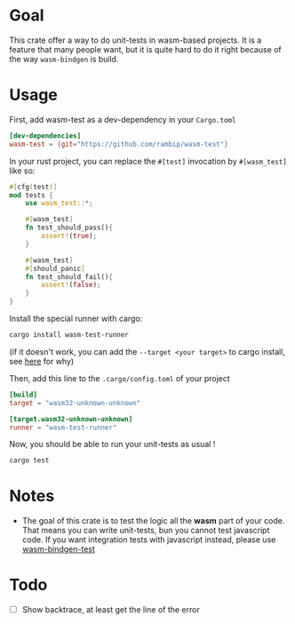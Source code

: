 # Goal

This crate offer a way to do unit-tests in wasm-based projects.
It is a feature that many people want, but it is quite hard to do it right because of the way `wasm-bindgen` is build.

# Usage

First, add wasm-test as a dev-dependency in your `Cargo.toml`
```toml
[dev-dependencies]
wasm-test = {git="https://github.com/rambip/wasm-test"}
```

In your rust project, you can replace the `#[test]` invocation by `#[wasm_test]` like so:
```rust
#[cfg(test)]
mod tests {
    use wasm_test::*;

    #[wasm_test]
    fn test_should_pass(){
        assert!(true);
    }

    #[wasm_test]
    #[should_panic]
    fn test_should_fail(){
        assert!(false);
    }
}
```

Install the special runner with cargo:
```bash
cargo install wasm-test-runner
```
(if it doesn't work, you can add the `--target <your target>` to cargo install, see [here](https://github.com/rust-lang/cargo/pull/5614) for why)

Then, add this line to the `.cargo/config.toml` of your project
```toml
[build]
target = "wasm32-unknown-unknown"

[target.wasm32-unknown-unknown]
runner = "wasm-test-runner"
```


Now, you should be able to run your unit-tests as usual !
```bash
cargo test
```


# Notes

- The goal of this crate is to test the logic all the **wasm** part of your code.
That means you can write unit-tests, bun you cannot test javascript code.
If you want integration tests with javascript instead, please use [wasm-bindgen-test](https://rustwasm.github.io/docs/wasm-bindgen/wasm-bindgen-test/index.html)


# Todo
- [ ] Show backtrace, at least get the line of the error
